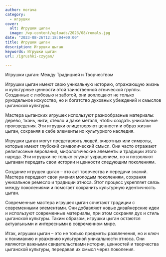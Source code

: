 ```yaml
---
author: morava
category:
  - игрушки
cover:
  alt: Игрушки цыган
  image: /wp-content/uploads/2023/08/romals.jpg
date: "2023-08-26T12:18:04+00:00"
title: Игрушки цыган
description: Игрушки цыган
keywords: Игрушки цыган
url: /igrushki-czygan/

---
```

Игрушки цыган: Между Традицией и Творчеством

Игрушки цыган имеют свою уникальную историю, отражающую жизнь и культурные ценности этой таинственной этнической группы. Созданные с любовью и заботой, они воплощают не только рукодельное искусство, но и богатство духовных убеждений и смыслов цыганской культуры.

Мастера цыганских игрушек используют разнообразные материалы: дерево, ткань, нити, стекло и даже металл, чтобы создать уникальные произведения. Эти игрушки олицетворяют ценности и образ жизни цыган, сохраняя в себе элементы их культурного наследия.

Игрушки цыган могут представлять людей, животных или символы, которые имеют глубокий символический смысл. Они часто отражают религиозные верования, мифологические элементы и традиции этого народа. Эти игрушки не только служат украшением, но и позволяют цыганам передать свои истории и ценности следующим поколениям.

Создание игрушек цыган – это акт творчества и передачи знаний. Мастера передают свои умения молодым поколениям, сохраняя уникальное ремесло и традиции этноса. Этот процесс укрепляет связь между поколениями и помогает сохранить культурную идентичность цыган.

Современные мастера игрушек цыган сочетают традиции с современными элементами. Они добавляют новые дизайнерские идеи и используют современные материалы, при этом сохраняя дух и стиль цыганской культуры. Таким образом, игрушки цыган остаются актуальными и интересными в современном мире.

Итак, игрушки цыган – это не только предметы развлечения, но и ключ к пониманию и уважению культурной уникальности этноса. Они являются важными свидетельствами истории, ценностей и творчества цыганской культуры, передавая их смысл через поколения.
